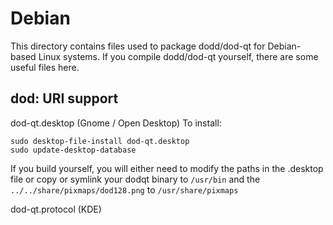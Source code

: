 
Debian
====================
This directory contains files used to package dodd/dod-qt
for Debian-based Linux systems. If you compile dodd/dod-qt yourself, there are some useful files here.

## dod: URI support ##


dod-qt.desktop  (Gnome / Open Desktop)
To install:

	sudo desktop-file-install dod-qt.desktop
	sudo update-desktop-database

If you build yourself, you will either need to modify the paths in
the .desktop file or copy or symlink your dodqt binary to `/usr/bin`
and the `../../share/pixmaps/dod128.png` to `/usr/share/pixmaps`

dod-qt.protocol (KDE)

